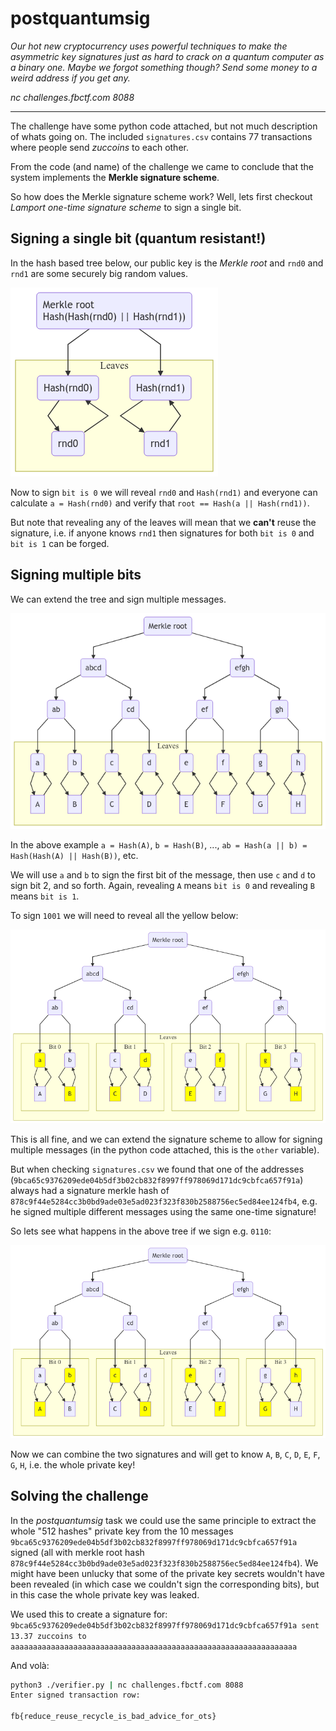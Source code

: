 # postquantumsig

_Our hot new cryptocurrency uses powerful techniques to make the asymmetric key signatures just as hard to crack on a quantum computer as a binary one. Maybe we forgot something though? Send some money to a weird address if you get any._

_nc challenges.fbctf.com 8088_

--------------------------------------------------------------

The challenge have some python code attached, but not much description of whats going on.
The included `signatures.csv` contains 77 transactions where people send _zuccoins_ to each other.

From the code (and name) of the challenge we came to conclude that the system implements the **Merkle signature scheme**.

So how does the Merkle signature scheme work?
Well, lets first checkout _Lamport one-time signature scheme_ to sign a single bit.

## Signing a single bit (quantum resistant!)

In the hash based tree below, our public key is the _Merkle root_ and `rnd0` and `rnd1` are some securely big random values.

![mermaid diagram of sign-single-bit.mmd](diagrams/sign-single-bit.png)

Now to sign `bit is 0` we will reveal `rnd0` and `Hash(rnd1)` and everyone can calculate `a = Hash(rnd0)` and verify that `root == Hash(a || Hash(rnd1))`.

But note that revealing any of the leaves will mean that we **can't** reuse the signature, i.e. if anyone knows `rnd1` then signatures for both `bit is 0` and `bit is 1` can be forged.

## Signing multiple bits

We can extend the tree and sign multiple messages.

![mermaid diagram of sign-multiple-bits.mmd](diagrams/sign-multiple-bits.png)

In the above example `a = Hash(A)`, `b = Hash(B)`, ..., `ab = Hash(a || b) = Hash(Hash(A) || Hash(B))`, etc.

We will use `a` and `b` to sign the first bit of the message, then use `c` and `d` to sign bit 2, and so forth.
Again, revealing `A` means `bit is 0` and revealing `B` means `bit is 1`.

To sign `1001` we will need to reveal all the yellow below:

![mermaid diagram of sign-1001.mmd](diagrams/sign-1001.png)

This is all fine, and we can extend the signature scheme to allow for signing multiple messages (in the python code attached, this is the `other` variable).

But when checking `signatures.csv` we found that one of the addresses (`9bca65c9376209ede04b5df3b02cb832f8997ff978069d171dc9cbfca657f91a`) always had a signature merkle hash of `878c9f44e5284cc3b0bd9ade03e5ad023f323f830b2588756ec5ed84ee124fb4`, e.g. he signed multiple different messages using the same one-time signature!

So lets see what happens in the above tree if we sign e.g. `0110`:

![mermaid diagram of sign-0110.mmd](diagrams/sign-0110.png)

Now we can combine the two signatures and will get to know `A`, `B`, `C`, `D`, `E`, `F`, `G`, `H`, i.e. the whole private key!

## Solving the challenge

In the *postquantumsig* task we could use the same principle to extract the whole "512 hashes" private key
from the 10 messages `9bca65c9376209ede04b5df3b02cb832f8997ff978069d171dc9cbfca657f91a` signed (all with merkle root hash `878c9f44e5284cc3b0bd9ade03e5ad023f323f830b2588756ec5ed84ee124fb4`). We might have been unlucky that some of the private key secrets wouldn't have been revealed (in which case we couldn't sign the corresponding bits), but in this case the whole private key was leaked.

We used this to create a signature for:
`9bca65c9376209ede04b5df3b02cb832f8997ff978069d171dc9cbfca657f91a sent 13.37 zuccoins to aaaaaaaaaaaaaaaaaaaaaaaaaaaaaaaaaaaaaaaaaaaaaaaaaaaaaaaaaaaaaaaa`

And volà:

```bash
python3 ./verifier.py | nc challenges.fbctf.com 8088
Enter signed transaction row: 

fb{reduce_reuse_recycle_is_bad_advice_for_ots}
```
